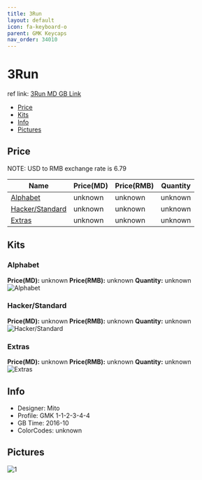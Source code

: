 ```yaml
---
title: 3Run
layout: default
icon: fa-keyboard-o
parent: GMK Keycaps
nav_order: 34010
---
```


# 3Run

ref link: [3Run MD GB Link](https://www.massdrop.com/buy/gmk-3run-keycap-set)

* [Price](#price)
* [Kits](#kits)
* [Info](#info)
* [Pictures](#pictures)


## Price  
NOTE: USD to RMB exchange rate is 6.79

| Name          | Price(MD)    |  Price(RMB) | Quantity |
| ------------- | ------------ |  ---------- | -------- |
|[Alphabet](#alphabet)|unknown|unknown|unknown|
|[Hacker/Standard](#hacker/standard)|unknown|unknown|unknown|
|[Extras](#extras)|unknown|unknown|unknown|


## Kits
### Alphabet
**Price(MD):** unknown    **Price(RMB):** unknown    **Quantity:** unknown  
<img src="{{ 'assets/images/gmk-keycaps/3run/kits_pics/alphabet.jpeg' | relative_url }}" alt="Alphabet" class="image featured">

### Hacker/Standard
**Price(MD):** unknown    **Price(RMB):** unknown    **Quantity:** unknown  
<img src="{{ 'assets/images/gmk-keycaps/3run/kits_pics/hacker/standard.png' | relative_url }}" alt="Hacker/Standard" class="image featured">

### Extras
**Price(MD):** unknown    **Price(RMB):** unknown    **Quantity:** unknown  
<img src="{{ 'assets/images/gmk-keycaps/3run/kits_pics/extras.jpeg' | relative_url }}" alt="Extras" class="image featured">


## Info
* Designer: Mito
* Profile: GMK 1-1-2-3-4-4
* GB Time: 2016-10
* ColorCodes: unknown


## Pictures
<img src="{{ 'assets/images/gmk-keycaps/3run/rendering_pics/1.jpg' | relative_url }}" alt="1" class="image featured">
